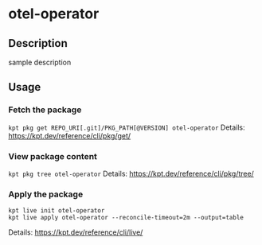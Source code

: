 # otel-operator

## Description
sample description

## Usage

### Fetch the package
`kpt pkg get REPO_URI[.git]/PKG_PATH[@VERSION] otel-operator`
Details: https://kpt.dev/reference/cli/pkg/get/

### View package content
`kpt pkg tree otel-operator`
Details: https://kpt.dev/reference/cli/pkg/tree/

### Apply the package
```
kpt live init otel-operator
kpt live apply otel-operator --reconcile-timeout=2m --output=table
```
Details: https://kpt.dev/reference/cli/live/

